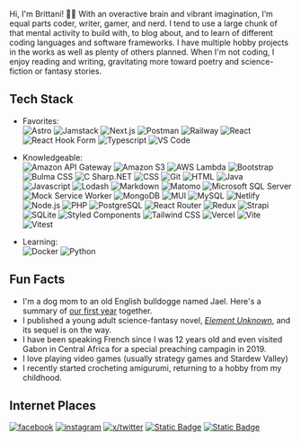<picture>
 <source media="(prefers-color-scheme: dark)" srcset="https://brittanisavery.com/images/social/github-header-dark.png">
 <source media="(prefers-color-scheme: light)" srcset="https://brittanisavery.com/images/social/github-header-light.png">
 <img alt="" src="https://brittanisavery.com/images/light-mode-header.png">
</picture>

Hi, I'm Brittani! 👋🏽 With an overactive brain and vibrant imagination, I’m equal parts coder, writer, gamer, and nerd. I tend to use a large chunk of that mental activity to build with, to blog about, and to learn of different coding languages and software frameworks. I have multiple hobby projects in the works as well as plenty of others planned. When I'm not coding, I enjoy reading and writing, gravitating more toward poetry and science-fiction or fantasy stories.

## Tech Stack
* Favorites:  
![Astro](https://img.shields.io/badge/Astro-%23BC52EE?logo=astro&logoColor=white)
![Jamstack](https://img.shields.io/badge/Jamstack-%23F0047F?logo=jamstack&logoColor=white)
![Next.js](https://img.shields.io/badge/Next.js-black?logoColor=white)
![Postman](https://img.shields.io/badge/Postman-%23FF6C37?logo=postman&logoColor=white)
![Railway](https://img.shields.io/badge/Railway-%230B0D0E?logo=railway&logoColor=white)
![React](https://img.shields.io/badge/React-%2361DAFB?logo=react&logoColor=black)
![React Hook Form](https://img.shields.io/badge/React_Hook_Form-%23EC5990?logo=reacthookform&logoColor=white)
![Typescript](https://img.shields.io/badge/Typescript-%233178C6?logo=typescript&logoColor=white)
![VS Code](https://img.shields.io/badge/VS_Code-%233492FF?logo=visualstudiocode&logoColor=white)


* Knowledgeable:  
![Amazon API Gateway](https://img.shields.io/badge/Amazon_API_Gateway-%23FF4F8B?logo=amazonapigateway&logoColor=white)
![Amazon S3](https://img.shields.io/badge/Amazon_S3-%23569A31?logo=amazons3&logoColor=white)
![AWS Lambda](https://img.shields.io/badge/AWS_Lambda-%23FF9900?logo=awslambda&logoColor=white)
![Bootstrap](https://img.shields.io/badge/Bootstrap-%237952B3?logo=bootstrap&logoColor=white)
![Bulma CSS](https://img.shields.io/badge/Bulma_CSS-%2300D1B2?logo=bulma&logoColor=white)
![C Sharp.NET](https://img.shields.io/badge/C%23-%23512BD4?logo=dotnet&logoColor=white)
![CSS](https://img.shields.io/badge/CSS-%231572B6?logo=css3&logoColor=white)
![Git](https://img.shields.io/badge/Git-%23F05032?logo=git&logoColor=white)
![HTML](https://img.shields.io/badge/HTML-%23E34F26?logo=html5&logoColor=white)
![Java](https://img.shields.io/badge/Java-%23007396)
![Javascript](https://img.shields.io/badge/Javascript-%23F7DF1E?logo=javascript&logoColor=black)
![Lodash](https://img.shields.io/badge/Lodash-%233492FF?logo=lodash&logoColor=white)
![Markdown](https://img.shields.io/badge/Markdown-%23000000?logo=markdown&logoColor=white)
![Matomo](https://img.shields.io/badge/Matomo-%233152A0?logo=matomo&logoColor=white)
![Microsoft SQL Server](https://img.shields.io/badge/Microsoft_SQL_Server-%23CC2927?logo=microsoftsqlserver&logoColor=white)
![Mock Service Worker](https://img.shields.io/badge/Mock_Service_Worker-%23FF6A33?logo=mockserviceworker&logoColor=white)
![MongoDB](https://img.shields.io/badge/MongoDB-%2347A248?logo=mongodb&logoColor=white)
![MUI](https://img.shields.io/badge/mui-%23007FFF?logo=MUI&logoColor=white)
![MySQL](https://img.shields.io/badge/MySQL-%234479A1?logo=mysql&logoColor=white)
![Netlify](https://img.shields.io/badge/Netlify-%2300C7B7?logo=netlify&logoColor=white)
![Node.js](https://img.shields.io/badge/Node.js-%23339933?logo=nodedotjs&logoColor=white)
![PHP](https://img.shields.io/badge/PHP-%23777BB4?logo=php&logoColor=white)
![PostgreSQL](https://img.shields.io/badge/PostgreSQL-%234169E1?logo=postgresql&logoColor=white)
![React Router](https://img.shields.io/badge/React_Router-%23CA4245?logo=reactrouter&logoColor=white)
![Redux](https://img.shields.io/badge/Redux-%23764ABC?logo=redux&logoColor=white)
![Strapi](https://img.shields.io/badge/Strapi-%234945FF?logo=strapi&logoColor=white)
![SQLite](https://img.shields.io/badge/SQLite-%23003B57?logo=sqlite&logoColor=white)
![Styled Components](https://img.shields.io/badge/Styled_Components-%23DB7093?logo=styledcomponents&logoColor=white)
![Tailwind CSS](https://img.shields.io/badge/tailwind_css-%2300D1B2?logo=tailwindcss&logoColor=white)
![Vercel](https://img.shields.io/badge/Vercel-black?logo=vercel&logoColor=white)
![Vite](https://img.shields.io/badge/Vite-%23646CFF?logo=vite&logoColor=white)
![Vitest](https://img.shields.io/badge/Vitest-%236E9F18?logo=vitest&logoColor=white)

* Learning:  
![Docker](https://img.shields.io/badge/Docker-%232496ED?logo=docker&logoColor=white)
![Python](https://img.shields.io/badge/python-%233776AB?logo=python&logoColor=white)

## Fun Facts
* I'm a dog mom to an old English bulldogge named Jael. Here's a summary of [our first year](https://www.instagram.com/reel/Cm4pQE3Kd7V/?utm_source=ig_web_copy_link&igshid=MzRlODBiNWFlZA==) together.
* I published a young adult science-fantasy novel, [_Element Unknown_](https://brittanisavery.com/book/element-unknown), and its sequel is on the way.
* I have been speaking French since I was 12 years old and even visited Gabon in Central Africa for a special preaching campagin in 2019.
* I love playing video games (usually strategy games and Stardew Valley)
* I recently started crocheting amigurumi, returning to a hobby from my childhood.

## Internet Places
[![facebook](https://img.shields.io/badge/facebook-brittanisavery-grey?logo=facebook&labelColor=%230866FF)](https://facebook.com/brittanisavery)
[![instagram](https://img.shields.io/badge/instagram-brittanisavery-grey?logo=instagram&logoColor=white&labelColor=E4405F)](https://www.instagram.com/brittanisavery)
[![x/twitter](https://img.shields.io/badge/x%2Ftwitter-brittanisavery-grey?logo=X&logoColor=white&labelColor=000000)](https://twitter.com/brittanisavery)
[![Static Badge](https://img.shields.io/badge/linkedin-in%2Fbrittanisavery-grey?logo=linkedin&logoColor=white&labelColor=%230A66C2)](https://www.linkedin.com/in/brittanisavery)
[![Static Badge](https://img.shields.io/badge/goodreads-Brittani__S__Avery-grey?logo=goodreads&logoColor=white&labelColor=%23372213)](https://www.goodreads.com/author/show/17074316.Brittani_S_Avery)
